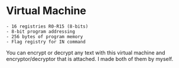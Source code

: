# Virtual Machine
 
	- 16 registries R0-R15 (8-bits)
	- 8-bit program addressing
	- 256 bytes of program memory
	- Flag registry for IN command

You can encrypt or decrypt any text with this virtual machine and encryptor/decryptor that is attached.
I made both of them by myself.
